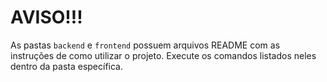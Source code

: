 # AVISO!!!

As pastas `backend` e `frontend` possuem arquivos README com as instruções de como utilizar o projeto. Execute os comandos listados neles dentro da pasta específica.
